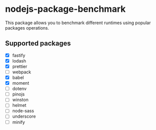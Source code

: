 # nodejs-package-benchmark

This package allows you to benchmark different runtimes using popular
packages operations.

## Supported packages

- [x] fastify
- [x] lodash
- [x] prettier
- [ ] webpack
- [x] babel
- [x] moment
- [ ] dotenv
- [ ] pinojs
- [ ] winston
- [ ] helmet
- [ ] node-sass
- [ ] underscore
- [ ] minify
